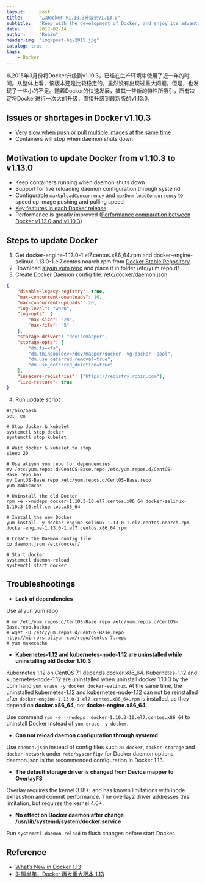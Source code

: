 ```yaml
---
layout:     post
title:      "从Docker v1.10.3升级到v1.13.0"
subtitle:   "Keep with the development of Docker, and enjoy its advantages"
date:       2017-02-14
author:     "Robin"
header-img: "img/post-bg-2015.jpg"
catalog: true
tags:
    - Docker
---
```


从2015年3月份将Docker升级到v1.10.3，已经在生产环境中使用了近一年的时间。从整体上看，该版本还是比较稳定的，虽然没有出现过重大问题，但是，也发现了一些小的不足。随着Docker的快速发展，被其一些新的特性所吸引，所有决定将Docker进行一次大的升级，直接升级到最新版的v1.13.0。

## Issues or shortages in Docker v1.10.3

* [Very slow when push or pull multiple images at the same time](https://github.com/supereagle/experience/issues/1)
* Containers will stop when daemon shuts down

## Motivation to update Docker from v1.10.3 to v1.13.0

* Keep containers running when daemon shuts down
* Support for live reloading daemon configuration through systemd
* Configurable `maxUploadConcurrency` and `maxDownloadConcurrency` to speed up image pushing and pulling speed
* [Key features in each Docker release](https://github.com/supereagle/experience/issues/5)
* Performance is greatly improved ([Performance comparation between Docker v1.13.0 and v1.10.3](https://github.com/supereagle/experience/issues/10))

## Steps to update Docker

1. Get docker-engine-1.13.0-1.el7.centos.x86_64.rpm and docker-engine-selinux-1.13.0-1.el7.centos.noarch.rpm from [Docker Stable Repository](https://yum.dockerproject.org/repo/main/centos/7/Packages/).
2. Download [aliyun yum repo](http://mirrors.aliyun.com/repo/Centos-7.repo) and place it in folder /etc/yum.repo.d/
3. Create Docker Daemon config file: /etc/docker/daemon.json  
```json
{
    "disable-legacy-registry": true,
    "max-concurrent-downloads": 10,
    "max-concurrent-uploads": 20,
    "log-level": "warn",
    "log-opts": {
        "max-size": "2m",
        "max-file": "5"
    },
    "storage-driver": "devicemapper",
    "storage-opts": [
        "dm.fs=xfs",
        "dm.thinpooldev=/dev/mapper/docker--vg-docker--pool",
        "dm.use_deferred_removal=true",
        "dm.use_deferred_deletion=true"
    ],
    "insecure-registries": ["https://registry.robin.com"],
    "live-restore": true
}
```

4. Run update script

```shell
#!/bin/bash
set -ex

# Stop docker & kubelet
systemctl stop docker
systemctl stop kubelet

# Wait docker & kubelet to stop
sleep 20

# Use aliyun yum repo for dependencies
mv /etc/yum.repos.d/CentOS-Base.repo /etc/yum.repos.d/CentOS-Base.repo.bak
mv CentOS-Base.repo /etc/yum.repos.d/CentOS-Base.repo
yum makecache

# Uninstall the old Docker
rpm -e --nodeps docker-1.10.3-10.el7.centos.x86_64 docker-selinux-1.10.3-10.el7.centos.x86_64

# Install the new Docker 
yum install -y docker-engine-selinux-1.13.0-1.el7.centos.noarch.rpm docker-engine-1.13.0-1.el7.centos.x86_64.rpm

# Create the Daemon config file
cp daemon.json /etc/docker/

# Start docker
systemctl daemon-reload
systemctl start docker
```

## Troubleshootings

* **Lack of dependencies**

Use aliyun yum repo.
```shell
# mv /etc/yum.repos.d/CentOS-Base.repo /etc/yum.repos.d/CentOS-Base.repo.backup
# wget -O /etc/yum.repos.d/CentOS-Base.repo http://mirrors.aliyun.com/repo/Centos-7.repo
# yum makecache
```

* **Kubernetes-1.12 and kubernetes-node-1.12 are uninstalled while uninstalling old Docker 1.10.3**

Kubernetes 1.12 on CentOS 7.1 depends docker.x86_64. Kubernetes-1.12 and kubernetes-node-1.12 are uninstalled when uninstall docker 1.10.3 by the command `yum erase -y docker docker-selinux`. At the same time, the uninstalled kubernetes-1.12 and kubernetes-node-1.12 can not be reinstalled after `docker-engine-1.13.0-1.el7.centos.x86_64.rpm` is installed, as they depend on **docker.x86_64**, not **docker-engine.x86_64**.

Use command `rpm -e --nodeps  docker-1.10.3-10.el7.centos.x86_64` to uninstall Docker instead of `yum erase -y docker`.

* **Can not reload daemon configuration through systemd**

Use `daemon.json` instead of config files such as `docker`, `docker-storage` and `docker-network` under `/etc/sysconfig/` for Docker daemon options. daemon.json is the recommended configuration in Docker 1.13.

* **The default storage driver is changed from Device mapper to OverlayFS**

Overlay requires the kernel 3.18+, and has known limitations with inode exhaustion and commit performance. The overlay2 driver addresses this limitation, but requires the kernel 4.0+.

* **No effect on Docker daemon after change /usr/lib/systemd/system/docker.service**

Run `systemctl daemon-reload` to flush changes before start Docker.


## Reference

* [What’s New in Docker 1.13](https://blog.codeship.com/whats-new-docker-1-13/)
* [时隔半年，Docker 再发重大版本 1.13](http://www.dockerinfo.net/4184.html)